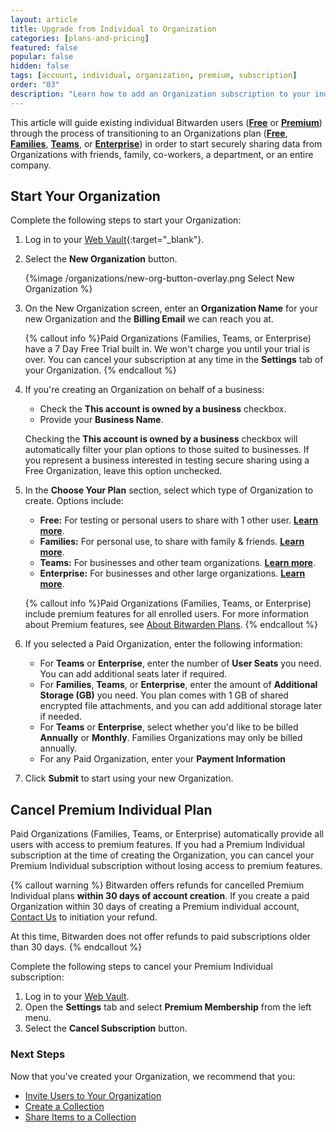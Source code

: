 ```yaml
---
layout: article
title: Upgrade from Individual to Organization
categories: [plans-and-pricing]
featured: false
popular: false
hidden: false
tags: [account, individual, organization, premium, subscription]
order: "03"
description: "Learn how to add an Organization subscription to your individual Bitwarden account."
---
```

This article will guide existing individual Bitwarden users ([**Free**]({{site.baseurl}}/article/about-bitwarden-plans/#free-individual) or [**Premium**]({{site.baseurl}}/article/about-bitwarden-plans/#premium-individual)) through the process of transitioning to an Organizations plan ([**Free**]({{site.baseurl}}/article/about-bitwarden-plans/#free-organizations), [**Families**]({{site.baseurl}}/article/about-bitwarden-plans/#families-organizations), [**Teams**]({{site.baseurl}}/article/about-bitwarden-plans/#teams-organizations), or [**Enterprise**]({{site.baseurl}}/article/about-bitwarden-plans/#enterprise-organizations)) in order to start securely sharing data from Organizations with friends, family, co-workers, a department, or an entire company.

## Start Your Organization

Complete the following steps to start your Organization:

1. Log in to your [Web Vault](https://vault.bitwarden.com/){:target="\_blank"}.
2. Select the **New Organization** button.

   {%image /organizations/new-org-button-overlay.png Select New Organization %}

3. On the New Organization screen, enter an **Organization Name** for your new Organization and the **Billing Email** we can reach you at.

   {% callout info %}Paid Organizations (Families, Teams, or Enterprise) have a 7 Day Free Trial built in. We won't charge you until your trial is over. You can cancel your subscription at any time in the **Settings** tab of your Organization.
   {% endcallout %}

4. If you're creating an Organization on behalf of a business:
   - Check the **This account is owned by a business** checkbox.
   - Provide your **Business Name**.

   Checking the **This account is owned by a business** checkbox will automatically filter your plan options to those suited to businesses. If you represent a business interested in testing secure sharing using a Free Organization, leave this option unchecked.
5. In the **Choose Your Plan** section, select which type of Organization to create. Options include:
   - **Free:** For testing or personal users to share with 1 other user. **[Learn more]({{site.baseurl}}/article/about-bitwarden-plans/#free-organizations)**.
   - **Families:** For personal use, to share with family & friends. **[Learn more]({{site.baseurl}}/article/about-bitwarden-plans/#families-organizations)**.
   - **Teams:** For businesses and other team organizations. **[Learn more]({{site.baseurl}}/article/about-bitwarden-plans/#teams-organizations)**.
   - **Enterprise:** For businesses and other large organizations. **[Learn more]({{site.baseurl}}/article/about-bitwarden-plans/#enterprise-organizations)**.

   {% callout info %}Paid Organizations (Families, Teams, or Enterprise) include premium features for all enrolled users. For more information about Premium features, see [About Bitwarden Plans]({{site.baseurl}}/article/about-bitwarden-plans/#compare-the-plans/).
   {% endcallout %}
6. If you selected a Paid Organization, enter the following information:
   - For **Teams** or **Enterprise**, enter the number of **User Seats** you need. You can add additional seats later if required.
   - For **Families**, **Teams**, or **Enterprise**, enter the amount of **Additional Storage (GB)** you need. You plan comes with 1 GB of shared encrypted file attachments, and you can add additional storage later if needed.
   - For **Teams** or **Enterprise**, select whether you'd like to be billed **Annually** or **Monthly**. Families Organizations may only be billed annually.
   - For any Paid Organization, enter your **Payment Information**
7. Click **Submit** to start using your new Organization.

## Cancel Premium Individual Plan

Paid Organizations (Families, Teams, or Enterprise) automatically provide all users with access to premium features. If you had a Premium Individual subscription at the time of creating the Organization, you can cancel your Premium Individual subscription without losing access to premium features.

{% callout warning %}
Bitwarden offers refunds for cancelled Premium Individual plans **within 30 days of account creation**. If you create a paid Organization within 30 days of creating a Premium individual account, [Contact Us](https://bitwarden.com/contact) to initiation your refund.

At this time, Bitwarden does not offer refunds to paid subscriptions older than 30 days.
{% endcallout %}

Complete the following steps to cancel your Premium Individual subscription:

1. Log in to your [Web Vault](https://vault.bitwarden.com/).
2. Open the **Settings** tab and select **Premium Membership** from the left menu.
3. Select the **Cancel Subscription** button.

### Next Steps

Now that you've created your Organization, we recommend that you:

- [Invite Users to Your Organization]({{site.baseurl}}/article/managing-users/)
- [Create a Collection]({{site.baseurl}}/article/about-collections/#create-a-collection)
- [Share Items to a Collection]({{site.baseurl}}/article/sharing/)
